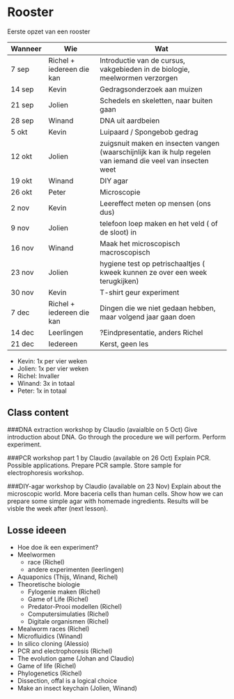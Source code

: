 # Rooster

Eerste opzet van een rooster

Wanneer|Wie|Wat
---|---|---
7 sep|Richel + iedereen die kan|Introductie van de cursus, vakgebieden in de biologie, meelwormen verzorgen
14 sep|Kevin|Gedragsonderzoek aan muizen
21 sep|Jolien|Schedels en skeletten, naar buiten gaan
28 sep|Winand|DNA uit aardbeien
5 okt|Kevin|Luipaard / Spongebob gedrag
12 okt|Jolien|zuigsnuit maken en insecten vangen (waarschijnlijk kan ik hulp regelen van iemand die veel van insecten weet
19 okt|Winand|DIY agar
26 okt|Peter|Microscopie
2 nov|Kevin|Leereffect meten op mensen (ons dus)
9 nov|Jolien|telefoon loep maken en het veld ( of de sloot) in
16 nov|Winand|Maak het microscopisch macroscopisch
23 nov|Jolien|hygiene test op petrischaaltjes ( kweek kunnen ze over een week terugkijken)
30 nov|Kevin|T-shirt geur experiment
7 dec|Richel + iedereen die kan|Dingen die we niet gedaan hebben, maar volgend jaar gaan doen
14 dec|Leerlingen|?Eindpresentatie, anders Richel
21 dec|Iedereen|Kerst, geen les

 * Kevin: 1x per vier weken
 * Jolien: 1x per vier weken
 * Richel: Invaller
 * Winand: 3x in totaal
 * Peter: 1x in totaal


## Class content

###DNA extraction workshop by Claudio (avaialble on 5 Oct)
Give introduction about DNA.
Go through the procedure we will perform.
Perform experiment.

###PCR workshop part 1 by Claudio (available on 26 Oct)
Explain PCR.
Possible applications.
Prepare PCR sample.
Store sample for electrophoresis workshop.

###DIY-agar workshop by Claudio (available on 23 Nov)
Explain about the microscopic world.
More baceria cells than human cells.
Show how we can prepare some simple agar with homemade ingredients.
Results will be visble the week after (next lesson).

## Losse ideeen

 * Hoe doe ik een experiment?
 * Meelwormen
    * race (Richel)
    * andere experimenten (leerlingen)
 * Aquaponics (Thijs, Winand, Richel)
 * Theoretische biologie
    * Fylogenie maken (Richel)
    * Game of Life (Richel)
    * Predator-Prooi modellen (Richel)
    * Computersimulaties (Richel)
    * Digitale organismen (Richel)
 * Mealworm races (Richel)
 * Microfluidics (Winand)
 * In silico cloning (Alessio)
 * PCR and electrophoresis (Richel)
 * The evolution game (Johan and Claudio)
 * Game of life (Richel)
 * Phylogenetics (Richel)
 * Dissection, offal is a logical choice
 * Make an insect keychain (Jolien, Winand)
